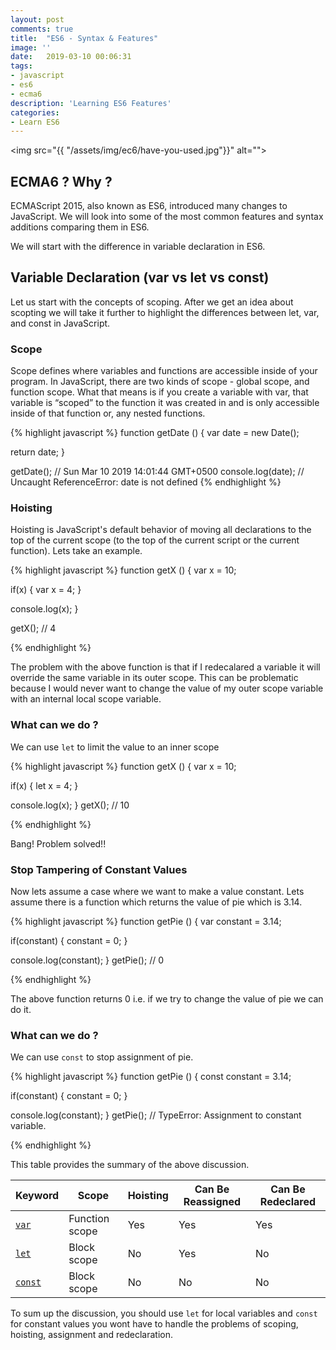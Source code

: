 ```yaml
---
layout: post
comments: true
title:  "ES6 - Syntax & Features"
image: ''
date:   2019-03-10 00:06:31
tags:
- javascript
- es6
- ecma6
description: 'Learning ES6 Features'
categories:
- Learn ES6
---
```


<img src="{{ "/assets/img/ec6/have-you-used.jpg"}}" alt="">

## ECMA6 ? Why ?

ECMAScript 2015, also known as ES6, introduced many changes to JavaScript. We will look into some of the most common features and syntax additions comparing them in ES6. 

We will start with the difference in variable declaration in ES6.


## Variable Declaration (var vs let vs const)

Let us start with the concepts of scoping. After we get an idea about scopting we will take it further to highlight the differences between let, var, and const in JavaScript.

### Scope
Scope defines where variables and functions are accessible inside of your program. In JavaScript, there are two kinds of scope - global scope, and function scope. What that means is if you create a variable with var, that variable is “scoped” to the function it was created in and is only accessible inside of that function or, any nested functions.



{% highlight javascript %}
function getDate () {
  var date = new Date();

  return date;
}

getDate();         // Sun Mar 10 2019 14:01:44 GMT+0500
console.log(date); // Uncaught ReferenceError: date is not defined
{% endhighlight %}


### Hoisting

Hoisting is JavaScript's default behavior of moving all declarations to the top of the current scope (to the top of the current script or the current function). Lets take an example.

{% highlight javascript %}
function getX () {
  var x = 10;

  if(x)
  {
    var x = 4;
  }

  console.log(x);
}

getX();         // 4

{% endhighlight %}

The problem with the above function is that if I redecalared a variable it will override the same variable in its outer scope. This can be problematic because I would never want to change the value of my outer scope variable with an internal local scope variable.

### What can we do ?
We can use `let` to limit the value to an inner scope


{% highlight javascript %}
function getX () {
  var x = 10;

  if(x)
  {
    let x = 4;
  }

  console.log(x);
}
getX();         // 10

{% endhighlight %}

Bang! Problem solved!!

### Stop Tampering of Constant Values

Now lets assume a case where we want to make a value constant. 
Lets assume there is a function which returns the value of pie which is 3.14.

{% highlight javascript %}
function getPie () {
  var constant = 3.14;

  if(constant)
  {
    constant = 0;
  }

  console.log(constant);
}
getPie();         // 0

{% endhighlight %}

The above function returns 0 i.e. if we try to change the value of pie we can do it.

### What can we do ?
We can use `const` to stop assignment of pie.


{% highlight javascript %}
function getPie () {
  const constant = 3.14;

  if(constant)
  {
    constant = 0;
  }

  console.log(constant);
}
getPie();         // TypeError: Assignment to constant variable.

{% endhighlight %}


This table provides the summary of the above discussion.

<table>
  <thead>
    <tr>
      <th>Keyword</th>
      <th>Scope</th>
      <th>Hoisting</th>
      <th>Can Be Reassigned</th>
      <th>Can Be Redeclared</th>
    </tr>
  </thead>
  <tbody>
    <tr>
      <td><a href="https://developer.mozilla.org/en-US/docs/Web/JavaScript/Reference/Statements/var"><code>var</code></a></td>
      <td>Function scope</td>
      <td>Yes</td>
      <td>Yes</td>
      <td>Yes</td>
      </tr>
    <tr>
      <td><a href="https://developer.mozilla.org/en-US/docs/Web/JavaScript/Reference/Statements/let"><code>let</code></a></td>
      <td>Block scope</td>
      <td>No</td>
      <td>Yes</td>
      <td>No</td>
    </tr>
    <tr>
      <td><a href="https://developer.mozilla.org/en-US/docs/Web/JavaScript/Reference/Statements/const"><code>const</code></a></td>
      <td>Block scope</td>
      <td>No</td>
      <td>No</td>
      <td>No</td>
    </tr>
  </tbody>
</table>



To sum up the discussion, you should use `let` for local variables and `const` for constant values you wont have to handle the problems of scoping, hoisting, assignment and redeclaration.

